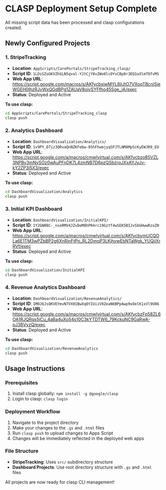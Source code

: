 # CLASP Deployment Setup Complete

All missing script data has been processed and clasp configurations created.

## Newly Configured Projects

### 1. StripeTracking
- **Location**: `AppScripts/CarePortals/StripeTracking_clasp/`
- **Script ID**: `1LDsSZoGKVZhGLN5qval-YJtCjY8vZWo0lcOYvCBp8r3EQ1oXlmTOfvMS`
- **Web App URL**: https://script.google.com/macros/s/AKfycbxiwMYL8jlJtO7VXoqTBcnjSieWGEH0lhzRJvWxQGdBPg1ZAUaV8oivSYFfho45Sge_jA/exec
- **Status**: Deployed and Active

**To use clasp:**
```bash
cd AppScripts/CarePortals/StripeTracking_clasp
clasp push
```

### 2. Analytics Dashboard
- **Location**: `DashboardVisualization/Analytics/`
- **Script ID**: `1v9PY_D7iz3QRvaQnNZKFebw-0ShFhwmjyqSPJTLNMAMpScKyEWJR9_EU`
- **Web App URL**: https://script.google.com/a/macros/cmwlvirtual.com/s/AKfycbzo85VZL3NPBv3mNySOz0wAuPFnDK7L4zmNB7D6pzQSbzrpJXxAYJyJv-kY2ZP3i5X3/exec
- **Status**: Deployed and Active

**To use clasp:**
```bash
cd DashboardVisualization/Analytics
clasp push
```

### 3. Initial KPI Dashboard
- **Location**: `DashboardVisualization/InitialKPI/`
- **Script ID**: `1Y2GN0BC-_nseRMV4JZvDeM8hPR4rc19GzYf4wSEK5BIJvSbGHwwRzoZN`
- **Web App URL**: https://script.google.com/a/macros/cmwlvirtual.com/s/AKfycbymUCQOLa6E1TM3wPZbBP2g6XnRinFtPo_RL2DmoP3LKjhywEbNTaWgk_YUQjiXrRVf/exec
- **Status**: Deployed and Active

**To use clasp:**
```bash
cd DashboardVisualization/InitialKPI
clasp push
```

### 4. Revenue Analytics Dashboard
- **Location**: `DashboardVisualization/RevenueAnalytics/`
- **Script ID**: `1M0J6JsQKVEYmvN7VX01BwXqOYIUiiV8ZeaN6BPpAwp9xOelK1xVl9U86`
- **Web App URL**: https://script.google.com/a/macros/cmwlvirtual.com/s/AKfycbzFp58ZL6OA1RJQRqs5iCu_4aBa4uXo54s10C3kYTDTW6_79KckuNC9GaRwA-pJ3BVvzQ/exec
- **Status**: Deployed and Active

**To use clasp:**
```bash
cd DashboardVisualization/RevenueAnalytics
clasp push
```

## Usage Instructions

### Prerequisites
1. Install clasp globally: `npm install -g @google/clasp`
2. Login to clasp: `clasp login`

### Deployment Workflow
1. Navigate to the project directory
2. Make your changes to the `.gs` and `.html` files
3. Run `clasp push` to upload changes to Apps Script
4. Changes will be immediately reflected in the deployed web apps

### File Structure
- **StripeTracking**: Uses `src/` subdirectory structure
- **Dashboard Projects**: Use root directory structure with `.gs` and `.html` files

All projects are now ready for clasp CLI management!